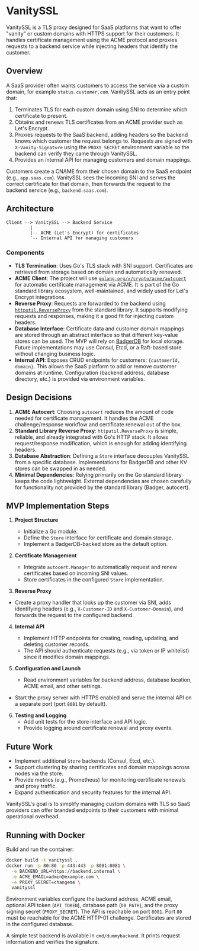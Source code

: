 # VanitySSL

VanitySSL is a TLS proxy designed for SaaS platforms that want to offer "vanity" or custom domains with HTTPS support for their customers. It handles certificate management using the ACME protocol and proxies requests to a backend service while injecting headers that identify the customer.

## Overview

A SaaS provider often wants customers to access the service via a custom domain, for example `status.customer.com`. VanitySSL acts as an entry point that:

1. Terminates TLS for each custom domain using SNI to determine which certificate to present.
2. Obtains and renews TLS certificates from an ACME provider such as Let's Encrypt.
3. Proxies requests to the SaaS backend, adding headers so the backend knows which customer the request belongs to. Requests are signed with `X-Vanity-Signature` using the `PROXY_SECRET` environment variable so the backend can verify they came through VanitySSL.
4. Provides an internal API for managing customers and domain mappings.

Customers create a CNAME from their chosen domain to the SaaS endpoint (e.g., `app.saas.com`). VanitySSL sees the incoming SNI and serves the correct certificate for that domain, then forwards the request to the backend service (e.g., `backend.saas.com`).

## Architecture

```
Client --> VanitySSL --> Backend Service
         |           
         |-- ACME (Let's Encrypt) for certificates
         `-- Internal API for managing customers
```

### Components

- **TLS Termination**: Uses Go's TLS stack with SNI support. Certificates are retrieved from storage based on domain and automatically renewed.
- **ACME Client**: The project will use [`golang.org/x/crypto/acme/autocert`](https://pkg.go.dev/golang.org/x/crypto/acme/autocert) for automatic certificate management via ACME. It is part of the Go standard library ecosystem, well-maintained, and widely used for Let's Encrypt integrations.
- **Reverse Proxy**: Requests are forwarded to the backend using [`httputil.ReverseProxy`](https://pkg.go.dev/net/http/httputil#ReverseProxy) from the standard library. It supports modifying requests and responses, making it a good fit for injecting custom headers.
- **Database Interface**: Certificate data and customer domain mappings are stored through an abstract interface so that different key-value stores can be used. The MVP will rely on [BadgerDB](https://github.com/dgraph-io/badger) for local storage. Future implementations may use Consul, Etcd, or a Raft-based store without changing business logic.
- **Internal API**: Exposes CRUD endpoints for customers: `{customerId, domain}`. This allows the SaaS platform to add or remove customer domains at runtime. Configuration (backend address, database directory, etc.) is provided via environment variables.

## Design Decisions

1. **ACME Autocert**: Choosing `autocert` reduces the amount of code needed for certificate management. It handles the ACME challenge/response workflow and certificate renewal out of the box.
2. **Standard Library Reverse Proxy**: `httputil.ReverseProxy` is simple, reliable, and already integrated with Go's HTTP stack. It allows request/response modification, which is enough for adding identifying headers.
3. **Database Abstraction**: Defining a `Store` interface decouples VanitySSL from a specific database. Implementations for BadgerDB and other KV stores can be swapped in as needed.
4. **Minimal Dependencies**: Relying primarily on the Go standard library keeps the code lightweight. External dependencies are chosen carefully for functionality not provided by the standard library (Badger, autocert).

## MVP Implementation Steps

1. **Project Structure**
   - Initialize a Go module.
   - Define the `Store` interface for certificate and domain storage.
   - Implement a BadgerDB-backed store as the default option.

2. **Certificate Management**
   - Integrate `autocert.Manager` to automatically request and renew certificates based on incoming SNI values.
   - Store certificates in the configured `Store` implementation.

3. **Reverse Proxy**
  - Create a proxy handler that looks up the customer via SNI, adds identifying headers (e.g., `X-Customer-ID` and `X-Customer-Domain`), and forwards the request to the configured backend.

4. **Internal API**
   - Implement HTTP endpoints for creating, reading, updating, and deleting customer records.
   - The API should authenticate requests (e.g., via token or IP whitelist) since it modifies domain mappings.

5. **Configuration and Launch**
   - Read environment variables for backend address, database location, ACME email, and other settings.
  - Start the proxy server with HTTPS enabled and serve the internal API on a separate port (port `8081` by default).

6. **Testing and Logging**
   - Add unit tests for the store interface and API logic.
   - Provide logging around certificate renewal and proxy events.

## Future Work

- Implement additional `Store` backends (Consul, Etcd, etc.).
- Support clustering by sharing certificates and domain mappings across nodes via the store.
- Provide metrics (e.g., Prometheus) for monitoring certificate renewals and proxy traffic.
- Expand authentication and security features for the internal API.

VanitySSL's goal is to simplify managing custom domains with TLS so SaaS providers can offer branded endpoints to their customers with minimal operational overhead.


## Running with Docker

Build and run the container:

```sh
docker build -t vanityssl .
docker run -p 80:80 -p 443:443 -p 8081:8081 \
  -e BACKEND_URL=https://backend.internal \
  -e ACME_EMAIL=admin@example.com \
  -e PROXY_SECRET=changeme \
  vanityssl
```

Environment variables configure the backend address, ACME email, optional API token (`API_TOKEN`), database path (`DB_PATH`), and the proxy signing secret (`PROXY_SECRET`). The API is reachable on port `8081`. Port `80` must be reachable for the ACME HTTP-01 challenge. Certificates are stored in the configured database.

A simple test backend is available in `cmd/dummybackend`. It prints request information and verifies the signature.
